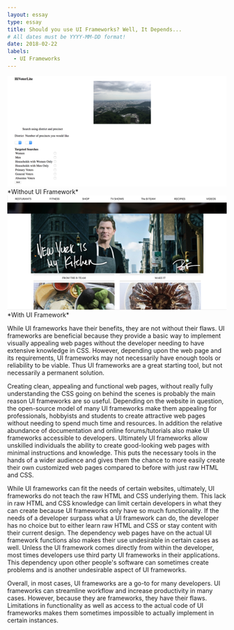 ```yaml
---
layout: essay
type: essay
title: Should you use UI Frameworks? Well, It Depends... 
# All dates must be YYYY-MM-DD format!
date: 2018-02-22
labels:
  - UI Frameworks
---
```

<div class="ui two column grid" style="margin-bottom: 10px">
  <div class="column">
    <img src="../images/without-semantic.png" class="ui very large left floated image">*Without UI Framework*
  </div>
  
  <div class="column">
    <img src="../images/semanti-ui.png" class="ui very large right floated image">*With UI Framework*
  </div>
</div>




  While UI frameworks have their benefits, they are not without their flaws. UI frameworks are beneficial because they provide a basic way to implement visually appealing web pages without the developer needing to have extensive knowledge in CSS. However, depending upon the web page and its requirements, UI frameworks may not necessarily have enough tools or reliability to be viable. Thus UI frameworks are a great starting tool, but not necessarily a permanent solution. 

  Creating clean, appealing and functional web pages, without really fully understanding the CSS going on behind the scenes is probably the main reason UI frameworks are so useful. Depending on the website in question, the open-source model of many UI frameworks make them appealing for professionals, hobbyists and students to create attractive web pages without needing to spend much time and resources. In addition the relative abundance of documentation and online forums/tutorials also make UI frameworks accessible to developers. Ultimately UI frameworks allow unskilled individuals the ability to create good-looking web pages with minimal instructions and knowledge. This puts the necessary tools in the hands of a wider audience and gives them the chance to more easily create their own customized web pages compared to before with just raw HTML and CSS.

  While UI frameworks can fit the needs of certain websites, ultimately, UI frameworks do not teach the raw HTML and CSS underlying them. This lack in raw HTML and CSS knowledge can limit certain developers in what they can create because UI frameworks only have so much functionality. If the needs of a developer surpass what a UI framework can do, the developer has no choice but to either learn raw HTML and CSS or stay content with their current design. The dependency web pages have on the actual UI framework functions also makes their use undesirable in certain cases as well. Unless the UI framework comes directly from within the developer, most times developers use third party UI frameworks in their applications. This dependency upon other people's software can sometimes create problems and is another undesirable aspect of UI frameworks. 

  Overall, in most cases, UI frameworks are a go-to for many developers. UI frameworks can streamline workflow and increase productivity in many cases. However, because they are frameworks, they have their flaws. Limitations in functionality as well as access to the actual code of UI frameworks makes them sometimes impossible to actually implement in certain instances.  
